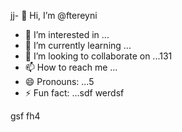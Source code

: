 jj- 👋 Hi, I’m @ftereyni
- 👀 I’m interested in ...
- 🌱 I’m currently learning ...
- 💞️ I’m looking to collaborate on ...131
- 📫 How to reach me ...
- 😄 Pronouns: ...5
- ⚡ Fun fact: ...sdf
werdsf
<!---sdfdfgsdfsdfw
ftereyni/ftereyni is a ✨ special ✨ repository becausgere its `README.md` (thi65s file) appears on your GitHub profile.45
You can click the Preview link to take a look at your uyuy.
--->
gsf
fh4
